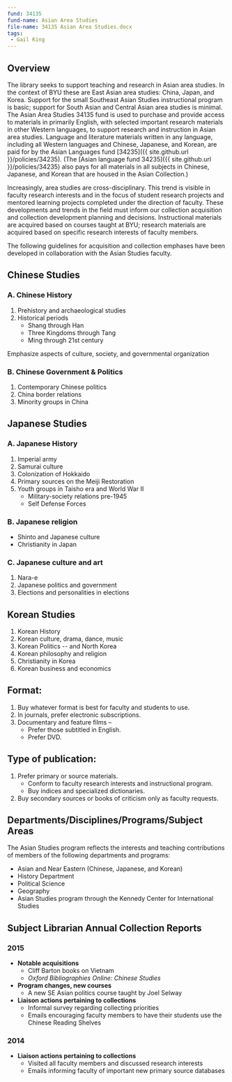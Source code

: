 ```yaml
---
fund: 34135
fund-name: Asian Area Studies
file-name: 34135 Asian Area Studies.docx
tags:
 - Gail King
---
```


## Overview

The library seeks to support teaching and research in Asian area studies. In the context of BYU these are East Asian area studies: China, Japan, and Korea. Support for the small Southeast Asian Studies instructional program is basic; support for South Asian and Central Asian area studies is minimal. The Asian Area Studies 34135 fund is used to purchase and provide access to materials in primarily English, with selected important research materials in other Western languages, to support research and instruction in Asian area studies. Language and literature materials written in any language, including all Western languages and Chinese, Japanese, and Korean, are paid for by the Asian Languages fund [34235]({{ site.github.url }}/policies/34235). (The [Asian language fund 34235]({{ site.github.url }}/policies/34235) also pays for all materials in all subjects in Chinese, Japanese, and Korean that are housed in the Asian Collection.)

Increasingly, area studies are cross-disciplinary. This trend is visible in faculty research interests and in the focus of student research projects and mentored learning projects completed under the direction of faculty. These developments and trends in the field must inform our collection acquisition and collection development planning and decisions. Instructional materials are acquired based on courses taught at BYU; research materials are acquired based on specific research interests of faculty members.

 The following guidelines for acquisition and collection emphases have been developed in collaboration with the Asian Studies faculty.

## Chinese Studies

### A. Chinese History
1. Prehistory and archaeological studies
2. Historical periods
    - Shang through Han
    - Three Kingdoms through Tang
    - Ming through 21st century

Emphasize aspects of culture, society, and governmental organization

### B. Chinese Government & Politics
1. Contemporary Chinese politics
2. China border relations
3. Minority groups in China

## Japanese Studies

### A. Japanese History
1. Imperial army
2. Samurai culture
3. Colonization of Hokkaido
4. Primary sources on the Meiji Restoration
5. Youth groups in Taisho era and World War II
    - Military-society relations pre-1945
    - Self Defense Forces

### B. Japanese religion
- Shinto and Japanese culture
- Christianity in Japan

### C. Japanese culture and art
1. Nara-e
2. Japanese politics and government
3. Elections and personalities in elections

## Korean Studies
1. Korean History
2. Korean culture, drama, dance, music
3. Korean Politics -- and North Korea
4. Korean philosophy and religion
5. Christianity in Korea
6. Korean business and economics

## Format:
1. Buy whatever format is best for faculty and students to use.
2. In journals, prefer electronic subscriptions.
3. Documentary and feature films –
    - Prefer those subtitled in English.
    - Prefer DVD.

## Type of publication:
1. Prefer primary or source materials.
    - Conform to faculty research interests and instructional program.
    - Buy indices and specialized dictionaries.
2. Buy secondary sources or books of criticism only as faculty requests.

## Departments/<wbr>Disciplines/<wbr>Programs/<wbr>Subject Areas

The Asian Studies program reflects the interests and teaching contributions of members of the following departments and programs:

- Asian and Near Eastern (Chinese, Japanese, and Korean)
- History Department
- Political Science
- Geography
- Asian Studies program through the Kennedy Center for International Studies

## Subject Librarian Annual Collection Reports

### 2015

- **Notable acquisitions**
    - Cliff Barton books on Vietnam
    - _Oxford Bibliographies Online: Chinese Studies_
- **Program changes, new courses**
    - A new SE Asian politics course taught by Joel Selway
- **Liaison actions pertaining to collections**
    - Informal survey regarding collecting priorities
    - Emails encouraging faculty members to have their students use the Chinese Reading Shelves

### 2014

- **Liaison actions pertaining to collections**
    - Visited all faculty members and discussed research interests
    - Emails informing faculty of important new primary source databases
